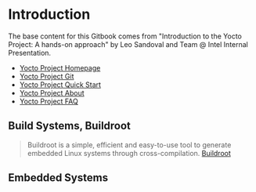 # Introduction


The base content for this Gitbook comes from "Introduction to the Yocto Project: A hands-on approach" by Leo Sandoval and Team @ Intel Internal Presentation.

- [Yocto Project Homepage](https://www.yoctoproject.org/)
- [Yocto Project Git](http://git.yoctoproject.org/)
- [Yocto Project Quick Start](http://www.yoctoproject.org/docs/latest/yocto-project-qs/yocto-project-qs.html)
- [Yocto Project About](https://www.yoctoproject.org/about)
- [Yocto Project FAQ](https://wiki.yoctoproject.org/wiki/FAQ)

## Build Systems, Buildroot

> Buildroot is a simple, efficient and easy-to-use tool to generate embedded Linux systems through cross-compilation. [Buildroot](https://buildroot.org/)

## Embedded Systems


